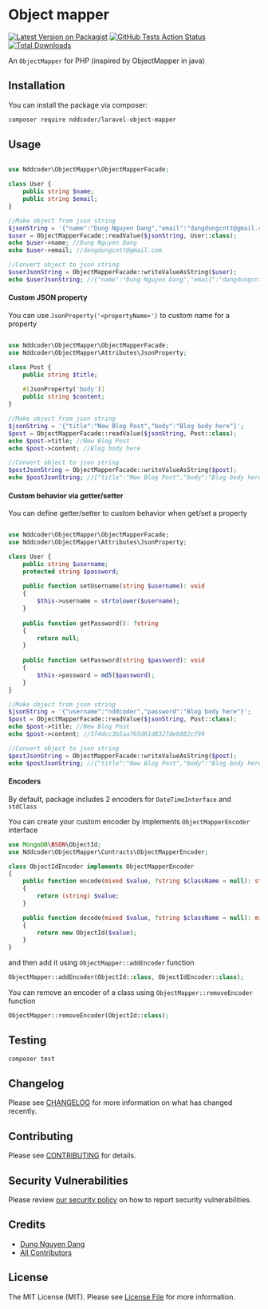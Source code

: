 # Object mapper

[![Latest Version on Packagist](https://img.shields.io/packagist/v/nddcoder/laravel-object-mapper.svg?style=flat-square)](https://packagist.org/packages/nddcoder/laravel-object-mapper)
[![GitHub Tests Action Status](https://img.shields.io/github/workflow/status/dangdungcntt/laravel-object-mapper/run-tests?label=tests)](https://github.com/nddcoder/laravel-object-mapper/actions?query=workflow%3Arun-tests+branch%3Amaster)
[![Total Downloads](https://img.shields.io/packagist/dt/nddcoder/laravel-object-mapper.svg?style=flat-square)](https://packagist.org/packages/nddcoder/laravel-object-mapper)

An `ObjectMapper` for PHP (inspired by ObjectMapper in java)

## Installation

You can install the package via composer:

```bash
composer require nddcoder/laravel-object-mapper
```

## Usage

``` php

use Nddcoder\ObjectMapper\ObjectMapperFacade;

class User {
    public string $name;
    public string $email;
}

//Make object from json string
$jsonString = '{"name":"Dung Nguyen Dang","email":"dangdungcntt@gmail.com"}';
$user = ObjectMapperFacade::readValue($jsonString, User::class);
echo $user->name; //Dung Nguyen Dang
echo $user->email; //dangdungcntt@gmail.com

//Convert object to json string
$userJsonString = ObjectMapperFacade::writeValueAsString($user);
echo $userJsonString; //{"name":"Dung Nguyen Dang","email":"dangdungcntt@gmail.com"}
```

#### Custom JSON property

You can use `JsonProperty('<propertyName>')` to custom name for a property
``` php

use Nddcoder\ObjectMapper\ObjectMapperFacade;
use Nddcoder\ObjectMapper\Attributes\JsonProperty;

class Post {
    public string $title;
    
    #[JsonProperty('body')]
    public string $content;
}

//Make object from json string
$jsonString = '{"title":"New Blog Post","body":"Blog body here"}';
$post = ObjectMapperFacade::readValue($jsonString, Post::class);
echo $post->title; //New Blog Post
echo $post->content; //Blog body here

//Convert object to json string
$postJsonString = ObjectMapperFacade::writeValueAsString($post);
echo $postJsonString; //{"title":"New Blog Post","body":"Blog body here"}
```

#### Custom behavior via getter/setter

You can define getter/setter to custom behavior when get/set a property
``` php

use Nddcoder\ObjectMapper\ObjectMapperFacade;
use Nddcoder\ObjectMapper\Attributes\JsonProperty;

class User {
    public string $username;
    protected string $password;
    
    public function setUsername(string $username): void
    {
        $this->username = strtolower($username);
    }
    
    public function getPassword(): ?string
    {
        return null;
    }
    
    public function setPassword(string $password): void
    {
        $this->password = md5($password);
    }
}

//Make object from json string
$jsonString = '{"username":"nddcoder","password":"Blog body here"}';
$post = ObjectMapperFacade::readValue($jsonString, Post::class);
echo $post->title; //New Blog Post
echo $post->content; //5f4dcc3b5aa765d61d8327deb882cf99

//Convert object to json string
$postJsonString = ObjectMapperFacade::writeValueAsString($post);
echo $postJsonString; //{"title":"New Blog Post","body":"Blog body here"}
```

#### Encoders

By default, package includes 2 encoders for `DateTimeInterface` and `stdClass`

You can create your custom encoder by implements `ObjectMapperEncoder` interface

```php
use MongoDB\BSON\ObjectId;
use Nddcoder\ObjectMapper\Contracts\ObjectMapperEncoder;

class ObjectIdEncoder implements ObjectMapperEncoder
{
    public function encode(mixed $value, ?string $className = null): string
    {
        return (string) $value;
    }

    public function decode(mixed $value, ?string $className = null): mixed
    {
        return new ObjectId($value);
    }
}
```

and then add it using `ObjectMapper::addEncoder` function

```php
ObjectMapper::addEncoder(ObjectId::class, ObjectIdEncoder::class);
```

You can remove an encoder of a class using `ObjectMapper::removeEncoder` function 

```php
ObjectMapper::removeEncoder(ObjectId::class);
```

## Testing

``` bash
composer test
```

## Changelog

Please see [CHANGELOG](CHANGELOG.md) for more information on what has changed recently.

## Contributing

Please see [CONTRIBUTING](.github/CONTRIBUTING.md) for details.

## Security Vulnerabilities

Please review [our security policy](../../security/policy) on how to report security vulnerabilities.

## Credits

- [Dung Nguyen Dang](https://github.com/dangdungcntt)
- [All Contributors](../../contributors)

## License

The MIT License (MIT). Please see [License File](LICENSE.md) for more information.
